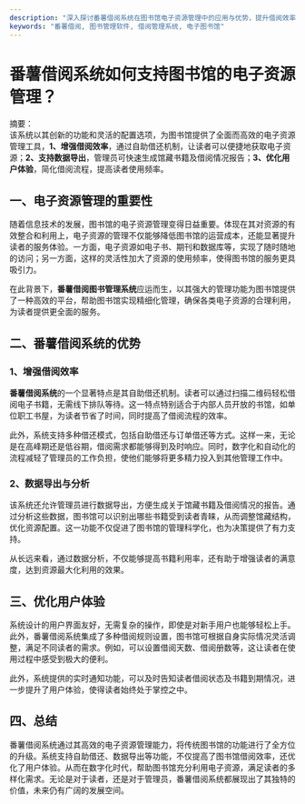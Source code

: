 ```yaml
---
description: "深入探讨番薯借阅系统在图书馆电子资源管理中的应用与优势，提升借阅效率与用户体验。"
keywords: "番薯借阅, 图书管理软件, 借阅管理系统, 电子图书馆"
---
```

# 番薯借阅系统如何支持图书馆的电子资源管理？

摘要：  
该系统以其创新的功能和灵活的配置选项，为图书馆提供了全面而高效的电子资源管理工具，**1、增强借阅效率**，通过自助借还机制，让读者可以便捷地获取电子资源；**2、支持数据导出**，管理员可快速生成馆藏书籍及借阅情况报告；**3、优化用户体验**，简化借阅流程，提高读者使用频率。

## 一、电子资源管理的重要性

随着信息技术的发展，图书馆的电子资源管理变得日益重要。体现在其对资源的有效整合和利用上，电子资源的管理不仅能够降低图书馆的运营成本，还能显著提升读者的服务体验。一方面，电子资源如电子书、期刊和数据库等，实现了随时随地的访问；另一方面，这样的灵活性加大了资源的使用频率，使得图书馆的服务更具吸引力。

在此背景下，**番薯借阅图书管理系统**应运而生，以其强大的管理功能为图书馆提供了一种高效的平台，帮助图书馆实现精细化管理，确保各类电子资源的合理利用，为读者提供更全面的服务。

## 二、番薯借阅系统的优势

### 1、增强借阅效率

**番薯借阅系统**的一个显著特点是其自助借还机制。读者可以通过扫描二维码轻松借阅电子书籍，无需线下排队等待。这一特点特别适合于内部人员开放的书馆，如单位职工书屋，为读者节省了时间，同时提高了借阅流程的效率。

此外，系统支持多种借还模式，包括自助借还与订单借还等方式。这样一来，无论是在高峰期还是低谷期，借阅需求都能够得到及时响应。同时，数字化和自动化的流程减轻了管理员的工作负担，使他们能够将更多精力投入到其他管理工作中。

### 2、数据导出与分析

该系统还允许管理员进行数据导出，方便生成关于馆藏书籍及借阅情况的报告。通过分析这些数据，图书馆可以识别出哪些书籍受到读者青睐，从而调整馆藏结构，优化资源配置。这一功能不仅促进了图书馆的管理科学化，也为决策提供了有力支持。

从长远来看，通过数据分析，不仅能够提高书籍利用率，还有助于增强读者的满意度，达到资源最大化利用的效果。

## 三、优化用户体验

系统设计的用户界面友好，无需复杂的操作，即使是对新手用户也能够轻松上手。此外，番薯借阅系统集成了多种借阅规则设置，图书馆可根据自身实际情况灵活调整，满足不同读者的需求。例如，可以设置借阅天数、借阅册数等，这让读者在使用过程中感受到极大的便利。

此外，系统提供的实时通知功能，可以及时告知读者借阅状态及书籍到期情况，进一步提升了用户体验，使得读者始终处于掌控之中。

## 四、总结

番薯借阅系统通过其高效的电子资源管理能力，将传统图书馆的功能进行了全方位的升级。系统支持自助借还、数据导出等功能，不仅提高了图书馆借阅效率，还优化了用户体验。从而在数字化时代，帮助图书馆充分利用电子资源，满足读者的多样化需求。无论是对于读者，还是对于管理员，番薯借阅系统都展现出了其独特的价值，未来仍有广阔的发展空间。
